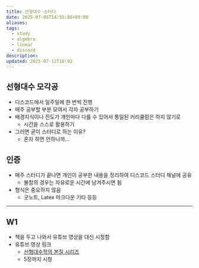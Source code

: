 ```yaml
---
title: 선형대수 스터디
date: 2025-07-05T14:55:08+09:00
aliases: 
tags:
  - study
  - algebra
  - linear
  - discord
description: 
updated: 2025-07-12T16:02
---
```


## 선형대수 모각공

- 디스코드에서 일주일에 한 번씩 진행
- 매주 공부할 부분 모여서 각자 공부하기
- 배경지식이나 진도가 개인마다 다를 수 있어서 통일된 커리큘럼은 하지 않기로
    - 시간을 스스로 활용하기
- 그러면 굳이 스터디로 하는 이유?
    - 혼자 하면 안하니까...

## 인증

- 매주 스터디가 끝나면 개인이 공부한 내용을 정리하여 디스코드 스터디 채널에 공유
    - 불참의 경우는 자유로운 시간에 남겨주시면 됨
- 형식은 중요하지 않음
    - 굿노트, Latex 마크다운 기타 등등

---

## W1

- 책을 두고 나와서 유튜브 영상을 대신 시청함
- 유튜브 영상 링크
    - [선형대수학의 본질 시리즈](https://youtube.com/playlist?list=PLkoaXOTFHiqhVDo0nWybNmihCP_4BjOFR&si=joHVF8R7CiMnA05p)
    - 5장까지 시청